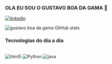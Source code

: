 ### OLA EU SOU O GUSTAVO BOA DA GAMA 👋
[![linkedin](https://img.shields.io/badge/LinkedIn-0077B5?style=for-the-badge&logo=linkedin&logoColor=white)](https://www.linkedin.com/in/gustavo-boa-da-gama-699878340/)

![gustavo boa da gama GitHub stats](https://github-readme-stats.vercel.app/api?username=gustavoboag&show_icons=true&theme=onedark)

### Tecnologias do dia a dia

<div style="display: incline_block"<br><br/>
  <img aling="center" alt="html5" src=https://img.shields.io/badge/HTML-239120?style=for-the-badge&logo=html5&logoColor=white/>
  <img aling="center" alt="Python" src=//https://img.shields.io/badge/Python-14354C?style=for-the-badge&logo=python&logoColor=white/>
  <img aling="center" alt="java" src=https://img.shields.io/badge/Java-ED8B00?style=for-the-badge&logo=openjdk&logoColor=white/>
</div>
  
  







